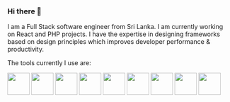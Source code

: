 ### Hi there 👋

I am a Full Stack software engineer from Sri Lanka. I am currently working on React and PHP projects. I have the expertise in designing frameworks based on design principles which improves developer performance & productivity.

The tools currently I use are:

<img src="https://user-images.githubusercontent.com/2134347/195891166-f09e2ec7-4ca9-4867-8bbd-b7b6c5917463.png" height="50">
<img src="https://user-images.githubusercontent.com/2134347/195891567-d935aee6-fa81-4263-a8d6-bca4781031fa.png" height="50">

<img src="https://user-images.githubusercontent.com/2134347/195893338-645fccbf-9d92-45b9-9f5f-83cf962575d3.png" height="50">
<img src="https://user-images.githubusercontent.com/2134347/195894012-595a12b9-2693-495d-954d-ac484d2eb29e.png" height="50">

<img src="https://user-images.githubusercontent.com/2134347/195895793-d1b89530-ad79-4d2c-9f1e-d1f39ddf313e.png" height="50">
<img src="https://user-images.githubusercontent.com/2134347/195895958-7deafdf5-64bc-4bfb-ac4f-89a5a3d7dd93.png" height="50">
<img src="https://user-images.githubusercontent.com/2134347/195897857-edd919da-a6f6-47cb-8e29-60d3d905a858.png" height="50">
<img src="https://user-images.githubusercontent.com/2134347/195902838-705ad8a0-3aee-4e61-b2be-6f83b418bb55.png" height="50">
<img src="https://user-images.githubusercontent.com/2134347/195903333-78b92b7f-44ce-4f2f-b99a-e522b24ffc9c.png" height="50">




<!--
**lakmalp/lakmalp** is a ✨ _special_ ✨ repository because its `README.md` (this file) appears on your GitHub profile.

Here are some ideas to get you started:

- 🔭 I’m currently working on ...
- 🌱 I’m currently learning ...
- 👯 I’m looking to collaborate on ...
- 🤔 I’m looking for help with ...
- 💬 Ask me about ...
- 📫 How to reach me: ...
- 😄 Pronouns: ...
- ⚡ Fun fact: ...
-->
